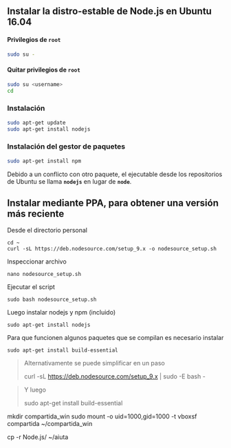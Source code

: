 ## Instalar la distro-estable de **Node.js** en Ubuntu 16.04 

#### Privilegios de `root`
```sh
sudo su -
```

#### Quitar privilegios de `root`
```sh
sudo su <username>
cd
```


### Instalación
```sh
sudo apt-get update
sudo apt-get install nodejs
```


### Instalación del gestor de paquetes
```sh
sudo apt-get install npm
```

Debido a un conflicto con otro paquete, el ejecutable desde los repositorios de Ubuntu se llama __`nodejs`__ en lugar de __`node`__.


## Instalar mediante PPA, para obtener una versión más reciente
Desde el directorio personal
```
cd ~
curl -sL https://deb.nodesource.com/setup_9.x -o nodesource_setup.sh
```

Inspeccionar archivo
```
nano nodesource_setup.sh
```

Ejecutar el script
```
sudo bash nodesource_setup.sh
```

Luego instalar nodejs y npm (incluido)
```
sudo apt-get install nodejs
```

Para que funcionen algunos paquetes que se compilan es necesario instalar
```
sudo apt-get install build-essential
```

> Alternativamente se puede simplificar en un paso
>
> curl -sL https://deb.nodesource.com/setup_9.x | sudo -E bash -

> Y luego
> 
> sudo apt-get install build-essential







mkdir compartida_win
sudo mount -o uid=1000,gid=1000 -t vboxsf compartida ~/compartida_win

cp -r Node.js/ ~/aiuta


